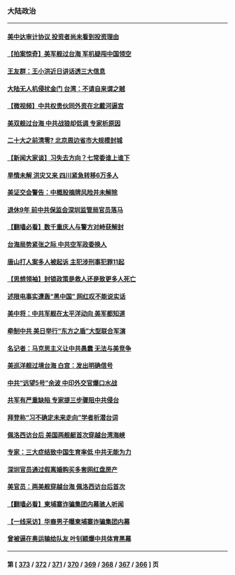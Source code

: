 ### 大陆政治
---
#### [美中达审计协议 投资者尚未看到投资理由](../../pages/ncid277/n13813321.md) 
#### [【拍案惊奇】美军舰过台海 军机疑闯中国领空](../../pages/ncid277/n13813285.md) 
#### [王友群：王小洪近日讲话透三大信息](../../pages/ncid277/n13813293.md) 
#### [大陆无人机侵扰金门 台湾：不请自来谓之贼](../../pages/ncid277/n13813295.md) 
#### [【微视频】中共权贵伙同外资在北戴河逼宫](../../pages/ncid277/n13813168.md) 
#### [美双舰过台海 中共战狼却低调 专家析原因](../../pages/ncid277/n13813189.md) 
#### [二十大之前清零? 北京周边省市大规模封城](../../pages/ncid277/n13813098.md) 
#### [【新闻大家谈】习失去方向？七常委谁上谁下](../../pages/ncid277/n13813143.md) 
#### [旱情未解 洪灾又来 四川紧急转移6万多人](../../pages/ncid277/n13812986.md) 
#### [美证交会警告：中概股摘牌风险并未解除](../../pages/ncid277/n13812841.md) 
#### [退休9年 前中共保监会深圳监管局官员落马](../../pages/ncid277/n13812862.md) 
#### [【翻墙必看】数千重庆人与警方对峙获解封](../../pages/ncid277/n13812811.md) 
#### [台海局势紧张之际 中共空军政委换人](../../pages/ncid277/n13812782.md) 
#### [唐山打人案多人被起诉 主犯涉刑事犯罪11起](../../pages/ncid277/n13812707.md) 
#### [【思想领袖】封锁政策是救人还是致更多人死亡](../../pages/ncid277/n13795605.md) 
#### [述限电事实遭轰“黑中国” 网红叹不能说实话](../../pages/ncid277/n13812352.md) 
#### [美中将：中共军舰在太平洋动向 美军都知道](../../pages/ncid277/n13811675.md) 
#### [牵制中共 美日举行“东方之盾”大型联合军演](../../pages/ncid277/n13812336.md) 
#### [名记者：马克思主义让中共愚蠢 无法与美竞争](../../pages/ncid277/n13811005.md) 
#### [美巡洋舰过境台海 白宫：发出明确信号](../../pages/ncid277/n13812312.md) 
#### [中共“远望5号”余波 中印外交官爆口水战](../../pages/ncid277/n13812283.md) 
#### [共军有严重缺陷 专家提三步骤阻中共侵台](../../pages/ncid277/n13811064.md) 
#### [拜登称“习不确定未来走向”学者析潜台词](../../pages/ncid277/n13812117.md) 
#### [佩洛西访台后 美国两舰艇首次穿越台湾海峡](../../pages/ncid277/n13812095.md) 
#### [专家：三大症结致中国生育率低 中共无能为力](../../pages/ncid277/n13812063.md) 
#### [深圳官员通过假离婚购买多套网红盘房产](../../pages/ncid277/n13812027.md) 
#### [美官员：两美舰穿越台海 佩洛西访台后首次](../../pages/ncid277/n13812003.md) 
#### [【翻墙必看】柬埔寨诈骗集团内幕骇人听闻](../../pages/ncid277/n13811895.md) 
#### [【一线采访】华裔男子曝柬埔寨诈骗集团内幕](../../pages/ncid277/n13810522.md) 
#### [曾被逼在奥运输给队友 叶钊颖爆中共体育黑幕](../../pages/ncid277/n13811680.md) 

---
#### 第 [ [373](./373.md) / [372](./372.md) / [371](./371.md) / [370](./370.md) / [369](./369.md) / [368](./368.md) / [367](./367.md) / [366](./366.md) ] 页
